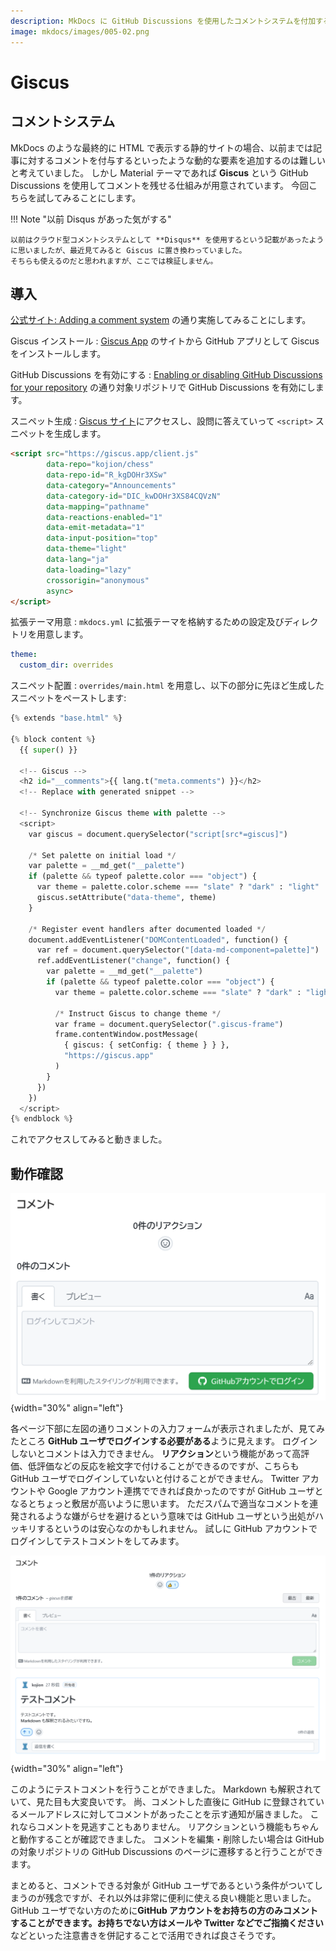 ```yaml
---
description: MkDocs に GitHub Discussions を使用したコメントシステムを付加する方法について説明します。
image: mkdocs/images/005-02.png
---
```


# Giscus

## コメントシステム

MkDocs のような最終的に HTML で表示する静的サイトの場合、以前までは記事に対するコメントを付与するといったような動的な要素を追加するのは難しいと考えていました。
しかし Material テーマであれば **Giscus** という GitHub Discussions を使用してコメントを残せる仕組みが用意されています。
今回こちらを試してみることにします。

!!! Note "以前 Disqus があった気がする"

    以前はクラウド型コメントシステムとして **Disqus** を使用するという記載があったように思いましたが、最近見てみると Giscus に置き換わっていました。
    そちらも使えるのだと思われますが、ここでは検証しません。

## 導入

[公式サイト: Adding a comment system](https://squidfunk.github.io/mkdocs-material/setup/adding-a-comment-system/) の通り実施してみることにします。

Giscus インストール
:   [Giscus App](https://github.com/apps/giscus) のサイトから GitHub アプリとして Giscus をインストールします。

GitHub Discussions を有効にする
:   [Enabling or disabling GitHub Discussions for your repository](https://docs.github.com/en/repositories/managing-your-repositorys-settings-and-features/enabling-features-for-your-repository/enabling-or-disabling-github-discussions-for-a-repository) の通り対象リポジトリで GitHub Discussions を有効にします。

スニペット生成
:   [Giscus サイト](https://giscus.app/ja)にアクセスし、設問に答えていって `<script>` スニペットを生成します。

``` html
<script src="https://giscus.app/client.js"
        data-repo="kojion/chess"
        data-repo-id="R_kgDOHr3XSw"
        data-category="Announcements"
        data-category-id="DIC_kwDOHr3XS84CQVzN"
        data-mapping="pathname"
        data-reactions-enabled="1"
        data-emit-metadata="1"
        data-input-position="top"
        data-theme="light"
        data-lang="ja"
        data-loading="lazy"
        crossorigin="anonymous"
        async>
</script>
```

拡張テーマ用意
:   `mkdocs.yml` に拡張テーマを格納するための設定及びディレクトリを用意します。

``` yaml
theme:
  custom_dir: overrides
```

スニペット配置
:   `overrides/main.html` を用意し、以下の部分に先ほど生成したスニペットをペーストします:

``` python
{% extends "base.html" %}

{% block content %}
  {{ super() }}

  <!-- Giscus -->
  <h2 id="__comments">{{ lang.t("meta.comments") }}</h2>
  <!-- Replace with generated snippet -->

  <!-- Synchronize Giscus theme with palette -->
  <script>
    var giscus = document.querySelector("script[src*=giscus]")

    /* Set palette on initial load */
    var palette = __md_get("__palette")
    if (palette && typeof palette.color === "object") {
      var theme = palette.color.scheme === "slate" ? "dark" : "light"
      giscus.setAttribute("data-theme", theme) 
    }

    /* Register event handlers after documented loaded */
    document.addEventListener("DOMContentLoaded", function() {
      var ref = document.querySelector("[data-md-component=palette]")
      ref.addEventListener("change", function() {
        var palette = __md_get("__palette")
        if (palette && typeof palette.color === "object") {
          var theme = palette.color.scheme === "slate" ? "dark" : "light"

          /* Instruct Giscus to change theme */
          var frame = document.querySelector(".giscus-frame")
          frame.contentWindow.postMessage(
            { giscus: { setConfig: { theme } } },
            "https://giscus.app"
          )
        }
      })
    })
  </script>
{% endblock %}
```

これでアクセスしてみると動きました。

## 動作確認

![](images/005-01.png){width="30%" align="left"}

各ページ下部に左図の通りコメントの入力フォームが表示されましたが、見てみたところ **GitHub ユーザでログインする必要がある**ように見えます。
ログインしないとコメントは入力できません。
**リアクション**という機能があって高評価、低評価などの反応を絵文字で付けることができるのですが、こちらも GitHub ユーザでログインしていないと付けることができません。
Twitter アカウントや Google アカウント連携でできれば良かったのですが GitHub ユーザとなるとちょっと敷居が高いように思います。
ただスパムで適当なコメントを連発されるような嫌がらせを避けるという意味では GitHub ユーザという出処がハッキリするというのは安心なのかもしれません。
試しに GitHub アカウントでログインしてテストコメントをしてみます。

![](images/005-02.png){width="30%" align="left"}

このようにテストコメントを行うことができました。
Markdown も解釈されていて、見た目も大変良いです。
尚、コメントした直後に GitHub に登録されているメールアドレスに対してコメントがあったことを示す通知が届きました。
これならコメントを見逃すこともありません。
リアクションという機能もちゃんと動作することが確認できました。
コメントを編集・削除したい場合は GitHub の対象リポジトリの GitHub Discussions のページに遷移すると行うことができます。

まとめると、コメントできる対象が GitHub ユーザであるという条件がついてしまうのが残念ですが、それ以外は非常に便利に使える良い機能と思いました。
GitHub ユーザでない方のために**GitHub アカウントをお持ちの方のみコメントすることができます。お持ちでない方はメールや Twitter などでご指摘ください**
などといった注意書きを併記することで活用できれば良さそうです。
